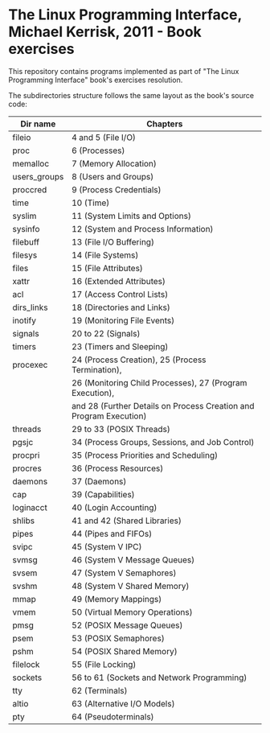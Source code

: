 # The Linux Programming Interface, Michael Kerrisk, 2011 - Book exercises
This repository contains programs implemented as part of "The Linux Programming Interface" book's exercises resolution.

The subdirectories structure follows the same layout as the book's source code:

| Dir name | Chapters |
| -------- | -------- |      
| fileio | 4 and 5 (File I/O) |
| proc   | 6 (Processes) |
| memalloc | 7 (Memory Allocation) |
| users_groups | 8 (Users and Groups) |
| proccred |  9 (Process Credentials) |
| time | 10 (Time) |
| syslim |11 (System Limits and Options) |
| sysinfo | 12 (System and Process Information) |
| filebuff | 13 (File I/O Buffering) |
| filesys | 14 (File Systems) |
| files | 15 (File Attributes) |
| xattr | 16 (Extended Attributes) |
| acl | 17 (Access Control Lists) |
| dirs_links | 18 (Directories and Links) |
| inotify | 19 (Monitoring File Events) |
| signals | 20 to 22 (Signals) |
| timers | 23 (Timers and Sleeping) |
| procexec | 24 (Process Creation), 25 (Process Termination), |
|          | 26 (Monitoring Child Processes), 27 (Program Execution), |
|          | and 28 (Further Details on Process Creation and Program Execution) |
| threads | 29 to 33 (POSIX Threads) |
| pgsjc | 34 (Process Groups, Sessions, and Job Control) |
| procpri | 35 (Process Priorities and Scheduling) |
| procres | 36 (Process Resources) |
| daemons | 37 (Daemons) |
| cap | 39 (Capabilities) |
| loginacct | 40 (Login Accounting) |
| shlibs | 41 and 42 (Shared Libraries) |
| pipes | 44 (Pipes and FIFOs) |
| svipc | 45 (System V IPC) |
| svmsg | 46 (System V Message Queues) |
| svsem | 47 (System V Semaphores) |
| svshm | 48 (System V Shared Memory) |
| mmap | 49 (Memory Mappings) |
| vmem | 50 (Virtual Memory Operations) |
| pmsg | 52 (POSIX Message Queues) |
| psem | 53 (POSIX Semaphores) |
| pshm | 54 (POSIX Shared Memory) |
| filelock | 55 (File Locking) |
| sockets | 56 to 61 (Sockets and Network Programming) |
| tty | 62 (Terminals) |
| altio | 63 (Alternative I/O Models) |
| pty | 64 (Pseudoterminals) |
